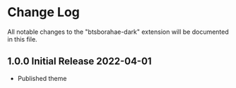 # Change Log

All notable changes to the "btsborahae-dark" extension will be documented in this file.

## 1.0.0 Initial Release 2022-04-01
- Published theme